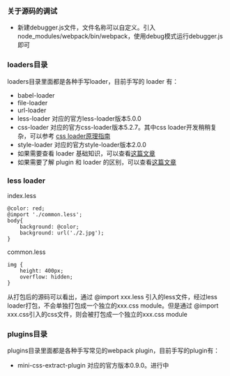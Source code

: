 ### 关于源码的调试
- 新建debugger.js文件，文件名称可以自定义。引入node_modules/webpack/bin/webpack，使用debug模式运行debugger.js即可

### loaders目录
loaders目录里面都是各种手写loader，目前手写的 loader 有：
- babel-loader
- file-loader
- url-loader
- less-loader 对应的官方less-loader版本5.0.0
- css-loader 对应的官方css-loader版本5.2.7。其中css loader开发稍稍复杂，可以参考 [css loader原理指南](https://github.com/lizuncong/mini-webpack/blob/master/loaders/css-loader/readme.md)
- style-loader 对应的官方style-loader版本2.0.0
- 如果需要查看 loader 基础知识，可以查看[这篇文章](https://github.com/lizuncong/mini-webpack/blob/master/loaders/loader%E6%8C%87%E5%8D%97.md)
- 如果需要了解 plugin 和 loader 的区别，可以查看[这篇文章](https://github.com/lizuncong/Front-End-Development-Notes/blob/master/%E5%89%8D%E7%AB%AF%E7%9F%A5%E8%AF%86%E4%BD%93%E7%B3%BB(%E5%85%A8%E9%9D%A2)/webpack/loader%E5%92%8Cplugin%E7%9A%84%E5%8C%BA%E5%88%AB.md)

### less loader
index.less
```less
@color: red;
@import './common.less';
body{
    background: @color;
    background: url('./2.jpg');
}
```
common.less
```less
img {
    height: 400px;
    overflow: hidden;
}
```
从打包后的源码可以看出，通过 @import xxx.less 引入的less文件，经过less loader打包，不会单独打包成一个独立的xxx.css module。但是通过 @import xxx.css引入的css文件，则会被打包成一个独立的xxx.css module

### plugins目录
plugins目录里面都是各种手写常见的webpack plugin，目前手写的plugin有：
- mini-css-extract-plugin 对应的官方版本0.9.0。进行中
